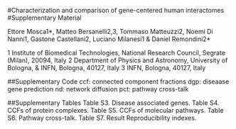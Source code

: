 #Characterization and comparison of gene-centered human interactomes
#Supplementary Material

Ettore Mosca1*, Matteo Bersanelli2,3, Tommaso Matteuzzi2, Noemi Di Nanni1, Gastone Castellani2, Luciano Milanesi1 & Daniel Remondini2*

1 Institute of Biomedical Technologies, National Research Council, Segrate (Milan), 20094, Italy
2 Department of Physics and Astronomy, University of Bologna, & INFN, Bologna, 40127, Italy
3 INFN, Bologna, 40127, Italy

##Supplementary Code
ccf: connected component fractions
dgp: diseaase gene prediction
nd: network diffusion
pct: pathway cross-talk


##Supplementary Tables
Table S3. Disease associated genes.
Table S4. CCFs of protein complexes.
Table S5. CCFs of molecular pathways.
Table S6. Pathway cross-talk.
Table S7. Result Reproducibility indexes.

